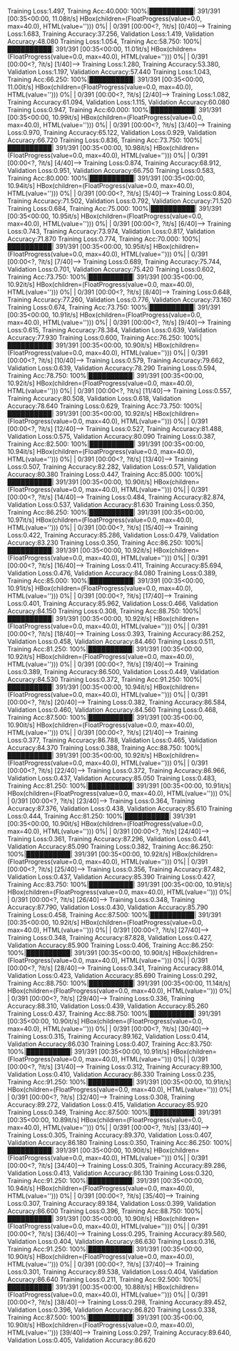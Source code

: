 Training Loss:1.497, Training Acc:40.000: 100%|██████████| 391/391 [00:35<00:00, 11.08it/s]
HBox(children=(FloatProgress(value=0.0, max=40.0), HTML(value='')))
  0%|          | 0/391 [00:00<?, ?it/s]
[0/40]--> Training Loss:1.683, Training Accuracy:37.256, Validation Loss:1.419, Validation Accuracy:48.080
Training Loss:1.054, Training Acc:58.750: 100%|██████████| 391/391 [00:35<00:00, 11.01it/s]
HBox(children=(FloatProgress(value=0.0, max=40.0), HTML(value='')))
  0%|          | 0/391 [00:00<?, ?it/s]
[1/40]--> Training Loss:1.280, Training Accuracy:53.380, Validation Loss:1.197, Validation Accuracy:57.440
Training Loss:1.043, Training Acc:66.250: 100%|██████████| 391/391 [00:35<00:00, 11.00it/s]
HBox(children=(FloatProgress(value=0.0, max=40.0), HTML(value='')))
  0%|          | 0/391 [00:00<?, ?it/s]
[2/40]--> Training Loss:1.082, Training Accuracy:61.094, Validation Loss:1.115, Validation Accuracy:60.080
Training Loss:0.947, Training Acc:60.000: 100%|██████████| 391/391 [00:35<00:00, 10.99it/s]
HBox(children=(FloatProgress(value=0.0, max=40.0), HTML(value='')))
  0%|          | 0/391 [00:00<?, ?it/s]
[3/40]--> Training Loss:0.970, Training Accuracy:65.122, Validation Loss:0.929, Validation Accuracy:66.720
Training Loss:0.836, Training Acc:73.750: 100%|██████████| 391/391 [00:35<00:00, 10.98it/s]
HBox(children=(FloatProgress(value=0.0, max=40.0), HTML(value='')))
  0%|          | 0/391 [00:00<?, ?it/s]
[4/40]--> Training Loss:0.874, Training Accuracy:68.912, Validation Loss:0.951, Validation Accuracy:66.750
Training Loss:0.583, Training Acc:80.000: 100%|██████████| 391/391 [00:35<00:00, 10.94it/s]
HBox(children=(FloatProgress(value=0.0, max=40.0), HTML(value='')))
  0%|          | 0/391 [00:00<?, ?it/s]
[5/40]--> Training Loss:0.804, Training Accuracy:71.502, Validation Loss:0.792, Validation Accuracy:71.520
Training Loss:0.684, Training Acc:75.000: 100%|██████████| 391/391 [00:35<00:00, 10.95it/s]
HBox(children=(FloatProgress(value=0.0, max=40.0), HTML(value='')))
  0%|          | 0/391 [00:00<?, ?it/s]
[6/40]--> Training Loss:0.743, Training Accuracy:73.974, Validation Loss:0.817, Validation Accuracy:71.870
Training Loss:0.774, Training Acc:70.000: 100%|██████████| 391/391 [00:35<00:00, 10.95it/s]
HBox(children=(FloatProgress(value=0.0, max=40.0), HTML(value='')))
  0%|          | 0/391 [00:00<?, ?it/s]
[7/40]--> Training Loss:0.689, Training Accuracy:75.744, Validation Loss:0.701, Validation Accuracy:75.420
Training Loss:0.602, Training Acc:73.750: 100%|██████████| 391/391 [00:35<00:00, 10.92it/s]
HBox(children=(FloatProgress(value=0.0, max=40.0), HTML(value='')))
  0%|          | 0/391 [00:00<?, ?it/s]
[8/40]--> Training Loss:0.648, Training Accuracy:77.260, Validation Loss:0.776, Validation Accuracy:73.160
Training Loss:0.674, Training Acc:73.750: 100%|██████████| 391/391 [00:35<00:00, 10.91it/s]
HBox(children=(FloatProgress(value=0.0, max=40.0), HTML(value='')))
  0%|          | 0/391 [00:00<?, ?it/s]
[9/40]--> Training Loss:0.615, Training Accuracy:78.384, Validation Loss:0.639, Validation Accuracy:77.930
Training Loss:0.600, Training Acc:76.250: 100%|██████████| 391/391 [00:35<00:00, 10.90it/s]
HBox(children=(FloatProgress(value=0.0, max=40.0), HTML(value='')))
  0%|          | 0/391 [00:00<?, ?it/s]
[10/40]--> Training Loss:0.579, Training Accuracy:79.662, Validation Loss:0.639, Validation Accuracy:78.290
Training Loss:0.594, Training Acc:78.750: 100%|██████████| 391/391 [00:35<00:00, 10.92it/s]
HBox(children=(FloatProgress(value=0.0, max=40.0), HTML(value='')))
  0%|          | 0/391 [00:00<?, ?it/s]
[11/40]--> Training Loss:0.557, Training Accuracy:80.508, Validation Loss:0.618, Validation Accuracy:78.640
Training Loss:0.629, Training Acc:73.750: 100%|██████████| 391/391 [00:35<00:00, 10.92it/s]
HBox(children=(FloatProgress(value=0.0, max=40.0), HTML(value='')))
  0%|          | 0/391 [00:00<?, ?it/s]
[12/40]--> Training Loss:0.527, Training Accuracy:81.488, Validation Loss:0.575, Validation Accuracy:80.090
Training Loss:0.387, Training Acc:82.500: 100%|██████████| 391/391 [00:35<00:00, 10.94it/s]
HBox(children=(FloatProgress(value=0.0, max=40.0), HTML(value='')))
  0%|          | 0/391 [00:00<?, ?it/s]
[13/40]--> Training Loss:0.507, Training Accuracy:82.282, Validation Loss:0.571, Validation Accuracy:80.380
Training Loss:0.447, Training Acc:85.000: 100%|██████████| 391/391 [00:35<00:00, 10.90it/s]
HBox(children=(FloatProgress(value=0.0, max=40.0), HTML(value='')))
  0%|          | 0/391 [00:00<?, ?it/s]
[14/40]--> Training Loss:0.484, Training Accuracy:82.874, Validation Loss:0.537, Validation Accuracy:81.630
Training Loss:0.350, Training Acc:86.250: 100%|██████████| 391/391 [00:35<00:00, 10.97it/s]
HBox(children=(FloatProgress(value=0.0, max=40.0), HTML(value='')))
  0%|          | 0/391 [00:00<?, ?it/s]
[15/40]--> Training Loss:0.422, Training Accuracy:85.286, Validation Loss:0.479, Validation Accuracy:83.230
Training Loss:0.350, Training Acc:86.250: 100%|██████████| 391/391 [00:35<00:00, 10.92it/s]
HBox(children=(FloatProgress(value=0.0, max=40.0), HTML(value='')))
  0%|          | 0/391 [00:00<?, ?it/s]
[16/40]--> Training Loss:0.411, Training Accuracy:85.694, Validation Loss:0.476, Validation Accuracy:84.080
Training Loss:0.389, Training Acc:85.000: 100%|██████████| 391/391 [00:35<00:00, 10.91it/s]
HBox(children=(FloatProgress(value=0.0, max=40.0), HTML(value='')))
  0%|          | 0/391 [00:00<?, ?it/s]
[17/40]--> Training Loss:0.401, Training Accuracy:85.962, Validation Loss:0.466, Validation Accuracy:84.150
Training Loss:0.308, Training Acc:88.750: 100%|██████████| 391/391 [00:35<00:00, 10.92it/s]
HBox(children=(FloatProgress(value=0.0, max=40.0), HTML(value='')))
  0%|          | 0/391 [00:00<?, ?it/s]
[18/40]--> Training Loss:0.393, Training Accuracy:86.252, Validation Loss:0.458, Validation Accuracy:84.460
Training Loss:0.511, Training Acc:81.250: 100%|██████████| 391/391 [00:35<00:00, 10.92it/s]
HBox(children=(FloatProgress(value=0.0, max=40.0), HTML(value='')))
  0%|          | 0/391 [00:00<?, ?it/s]
[19/40]--> Training Loss:0.389, Training Accuracy:86.500, Validation Loss:0.449, Validation Accuracy:84.530
Training Loss:0.372, Training Acc:91.250: 100%|██████████| 391/391 [00:35<00:00, 10.94it/s]
HBox(children=(FloatProgress(value=0.0, max=40.0), HTML(value='')))
  0%|          | 0/391 [00:00<?, ?it/s]
[20/40]--> Training Loss:0.382, Training Accuracy:86.584, Validation Loss:0.460, Validation Accuracy:84.560
Training Loss:0.468, Training Acc:87.500: 100%|██████████| 391/391 [00:35<00:00, 10.90it/s]
HBox(children=(FloatProgress(value=0.0, max=40.0), HTML(value='')))
  0%|          | 0/391 [00:00<?, ?it/s]
[21/40]--> Training Loss:0.377, Training Accuracy:86.788, Validation Loss:0.465, Validation Accuracy:84.370
Training Loss:0.388, Training Acc:88.750: 100%|██████████| 391/391 [00:35<00:00, 10.92it/s]
HBox(children=(FloatProgress(value=0.0, max=40.0), HTML(value='')))
  0%|          | 0/391 [00:00<?, ?it/s]
[22/40]--> Training Loss:0.372, Training Accuracy:86.966, Validation Loss:0.437, Validation Accuracy:85.050
Training Loss:0.483, Training Acc:81.250: 100%|██████████| 391/391 [00:35<00:00, 10.91it/s]
HBox(children=(FloatProgress(value=0.0, max=40.0), HTML(value='')))
  0%|          | 0/391 [00:00<?, ?it/s]
[23/40]--> Training Loss:0.364, Training Accuracy:87.376, Validation Loss:0.438, Validation Accuracy:85.610
Training Loss:0.444, Training Acc:81.250: 100%|██████████| 391/391 [00:35<00:00, 10.90it/s]
HBox(children=(FloatProgress(value=0.0, max=40.0), HTML(value='')))
  0%|          | 0/391 [00:00<?, ?it/s]
[24/40]--> Training Loss:0.361, Training Accuracy:87.296, Validation Loss:0.441, Validation Accuracy:85.090
Training Loss:0.382, Training Acc:86.250: 100%|██████████| 391/391 [00:35<00:00, 10.92it/s]
HBox(children=(FloatProgress(value=0.0, max=40.0), HTML(value='')))
  0%|          | 0/391 [00:00<?, ?it/s]
[25/40]--> Training Loss:0.356, Training Accuracy:87.482, Validation Loss:0.437, Validation Accuracy:85.390
Training Loss:0.427, Training Acc:83.750: 100%|██████████| 391/391 [00:35<00:00, 10.91it/s]
HBox(children=(FloatProgress(value=0.0, max=40.0), HTML(value='')))
  0%|          | 0/391 [00:00<?, ?it/s]
[26/40]--> Training Loss:0.348, Training Accuracy:87.790, Validation Loss:0.430, Validation Accuracy:85.790
Training Loss:0.458, Training Acc:87.500: 100%|██████████| 391/391 [00:35<00:00, 10.92it/s]
HBox(children=(FloatProgress(value=0.0, max=40.0), HTML(value='')))
  0%|          | 0/391 [00:00<?, ?it/s]
[27/40]--> Training Loss:0.348, Training Accuracy:87.828, Validation Loss:0.427, Validation Accuracy:85.900
Training Loss:0.406, Training Acc:86.250: 100%|██████████| 391/391 [00:35<00:00, 10.90it/s]
HBox(children=(FloatProgress(value=0.0, max=40.0), HTML(value='')))
  0%|          | 0/391 [00:00<?, ?it/s]
[28/40]--> Training Loss:0.341, Training Accuracy:88.014, Validation Loss:0.423, Validation Accuracy:85.690
Training Loss:0.292, Training Acc:88.750: 100%|██████████| 391/391 [00:35<00:00, 11.14it/s]
HBox(children=(FloatProgress(value=0.0, max=40.0), HTML(value='')))
  0%|          | 0/391 [00:00<?, ?it/s]
[29/40]--> Training Loss:0.336, Training Accuracy:88.310, Validation Loss:0.439, Validation Accuracy:85.260
Training Loss:0.437, Training Acc:88.750: 100%|██████████| 391/391 [00:35<00:00, 10.90it/s]
HBox(children=(FloatProgress(value=0.0, max=40.0), HTML(value='')))
  0%|          | 0/391 [00:00<?, ?it/s]
[30/40]--> Training Loss:0.315, Training Accuracy:89.162, Validation Loss:0.414, Validation Accuracy:86.030
Training Loss:0.407, Training Acc:83.750: 100%|██████████| 391/391 [00:35<00:00, 10.91it/s]
HBox(children=(FloatProgress(value=0.0, max=40.0), HTML(value='')))
  0%|          | 0/391 [00:00<?, ?it/s]
[31/40]--> Training Loss:0.312, Training Accuracy:89.100, Validation Loss:0.410, Validation Accuracy:86.330
Training Loss:0.235, Training Acc:91.250: 100%|██████████| 391/391 [00:35<00:00, 10.91it/s]
HBox(children=(FloatProgress(value=0.0, max=40.0), HTML(value='')))
  0%|          | 0/391 [00:00<?, ?it/s]
[32/40]--> Training Loss:0.308, Training Accuracy:89.272, Validation Loss:0.415, Validation Accuracy:85.920
Training Loss:0.349, Training Acc:87.500: 100%|██████████| 391/391 [00:35<00:00, 10.89it/s]
HBox(children=(FloatProgress(value=0.0, max=40.0), HTML(value='')))
  0%|          | 0/391 [00:00<?, ?it/s]
[33/40]--> Training Loss:0.305, Training Accuracy:89.370, Validation Loss:0.407, Validation Accuracy:86.180
Training Loss:0.350, Training Acc:86.250: 100%|██████████| 391/391 [00:35<00:00, 10.90it/s]
HBox(children=(FloatProgress(value=0.0, max=40.0), HTML(value='')))
  0%|          | 0/391 [00:00<?, ?it/s]
[34/40]--> Training Loss:0.305, Training Accuracy:89.286, Validation Loss:0.413, Validation Accuracy:86.130
Training Loss:0.320, Training Acc:91.250: 100%|██████████| 391/391 [00:35<00:00, 10.94it/s]
HBox(children=(FloatProgress(value=0.0, max=40.0), HTML(value='')))
  0%|          | 0/391 [00:00<?, ?it/s]
[35/40]--> Training Loss:0.307, Training Accuracy:89.184, Validation Loss:0.399, Validation Accuracy:86.600
Training Loss:0.396, Training Acc:88.750: 100%|██████████| 391/391 [00:35<00:00, 10.90it/s]
HBox(children=(FloatProgress(value=0.0, max=40.0), HTML(value='')))
  0%|          | 0/391 [00:00<?, ?it/s]
[36/40]--> Training Loss:0.295, Training Accuracy:89.560, Validation Loss:0.404, Validation Accuracy:86.630
Training Loss:0.316, Training Acc:91.250: 100%|██████████| 391/391 [00:35<00:00, 10.90it/s]
HBox(children=(FloatProgress(value=0.0, max=40.0), HTML(value='')))
  0%|          | 0/391 [00:00<?, ?it/s]
[37/40]--> Training Loss:0.301, Training Accuracy:89.538, Validation Loss:0.404, Validation Accuracy:86.640
Training Loss:0.211, Training Acc:92.500: 100%|██████████| 391/391 [00:35<00:00, 10.88it/s]
HBox(children=(FloatProgress(value=0.0, max=40.0), HTML(value='')))
  0%|          | 0/391 [00:00<?, ?it/s]
[38/40]--> Training Loss:0.298, Training Accuracy:89.452, Validation Loss:0.396, Validation Accuracy:86.820
Training Loss:0.338, Training Acc:87.500: 100%|██████████| 391/391 [00:35<00:00, 10.90it/s]
HBox(children=(FloatProgress(value=0.0, max=40.0), HTML(value='')))
[39/40]--> Training Loss:0.297, Training Accuracy:89.640, Validation Loss:0.405, Validation Accuracy:86.620
